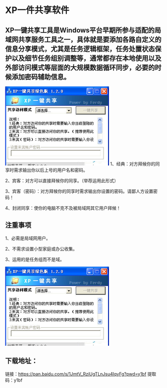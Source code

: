 # XP一件共享软件

## XP一键共享工具是Windows平台早期所参与适配的局域网共享服务工具之一，具体就是要添加各路自定义的信息分享模式，尤其是任务逻辑框架，任务处置状态保护以及细节任务组别调整等，通常都存在本地使用以及外部访问模式等层面的大规模数据循环同步，必要的时候添加密码辅助信息。
![Alt text](image-1.png)
1、经典：对方拜候你的同享时需求输出你以后上号的用户名和密码。

2、宾客：对方可以直接拜候你的同享。（举荐运用此形式）

3、宾客（密码）：对方拜候你的同享时需求输出你设置的密码。请鄙人方设置密码！

4、封闭同享：使你的电脑不克不及被局域网其它用户拜候！

## 注重事项

1、必需是局域网用户。

2、不需求设置小型家庭或办公收集。

3、运用的是任务组而不是域。

![Alt text](image.png)

## 下载地址：

链接：https://pan.baidu.com/s/1JmtV_RziUgTLnJsu4IqyFg?pwd=y1bf 
提取码：y1bf